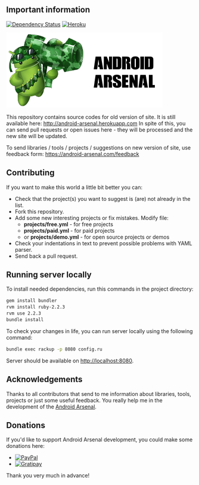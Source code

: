 
## Important information

[![Dependency Status](https://gemnasium.com/vbauer/android-arsenal.com.svg)](https://gemnasium.com/vbauer/android-arsenal.com)
[![Heroku](https://heroku-badge.herokuapp.com/?app=android-arsenal&style=flat&svg=1)](http://android-arsenal.herokuapp.com)

<a href="https://android-arsenal.com">
    <img src="/misc/android-arsenal-logo.png" alt="Android Arsenal"/>
</a>

This repository contains source codes for old version of site. It is still available here: http://android-arsenal.herokuapp.com
In spite of this, you can send pull requests or open issues here - they will be processed and the new site will be updated.

To send libraries / tools / projects / suggestions on new version of site, use feedback form: https://android-arsenal.com/feedback


## Contributing

If you want to make this world a little bit better you can:

- Check that the project(s) you want to suggest is (are) not already in the list.
- Fork this repository.
- Add some new interesting projects or fix mistakes.
  Modify file:
    - **projects/free.yml** - for free projects
    - **projects/paid.yml** - for paid projects
    - or **projects/demo.yml** - for open source projects or demos
- Check your indentations in text to prevent possible problems with YAML parser.
- Send back a pull request.


## Running server locally

To install needed dependencies, run this commands in the project directory:
```sh
gem install bundler
rvm install ruby-2.2.3
rvm use 2.2.3
bundle install
```

To check your changes in life, you can run server locally using the following command:

```sh
bundle exec rackup -p 8080 config.ru
```

Server should be available on [http://localhost:8080](http://localhost:8080/).


## Acknowledgements

Thanks to all contributors that send to me information about libraries, tools, projects or just some useful feedback. You really help me in the development of the [Android Arsenal](https://android-arsenal.com).


## Donations

If you'd like to support Android Arsenal development, you could make some donations here:

* [![PayPal](https://img.shields.io/badge/PayPal-VladislavBauer-blue.svg?style=flat)](https://www.paypal.me/VladislavBauer)
* [![Gratipay](http://img.shields.io/gratipay/vbauer.svg)](https://gratipay.com/vbauer)

Thank you very much in advance!
